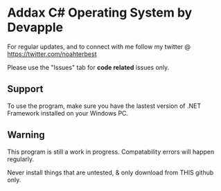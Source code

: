 # Addax C# Operating System by Devapple
For regular updates, and to connect with me follow my twitter @ https://twitter.com/noahterbest

Please use the "Issues" tab for **code related** issues only.

## Support
To use the program, make sure you have the lastest version of .NET Framework installed on your Windows PC.

## Warning

This program is still a work in progress. Compatability errors will happen regularly.

Never install things that are untested, & only download from THIS github only.
